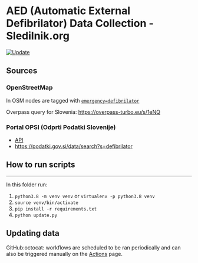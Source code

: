 # AED (Automatic External Defibrilator) Data Collection - Sledilnik.org

[![Update](https://github.com/sledilnik/aed-data/actions/workflows/update.yml/badge.svg)](https://github.com/sledilnik/aed-data/actions/workflows/update.yml)

## Sources

### OpenStreetMap

In OSM nodes are tagged with [`emergency=defibrilator`](https://wiki.openstreetmap.org/wiki/Tag:emergency%3Ddefibrillator)

Overpass query for Slovenia: https://overpass-turbo.eu/s/1eNQ

### Portal OPSI (Odprti Podatki Slovenije)

* [API](https://podatki.gov.si/api/view/store/apis/info?name=OPSI_osnovni&version=2.2.3&provider=admin)
* https://podatki.gov.si/data/search?s=defibrilator

## How to run scripts

___
In this folder run:

1. `python3.8 -m venv venv` or `virtualenv -p python3.8 venv`
2. `source venv/bin/activate`
3. `pip install -r requirements.txt`
4. `python update.py`

## Updating data

GitHub:octocat: workflows are scheduled to be ran periodically and can also be triggered manually on the [Actions](https://github.com/sledilnik/aed-data/actions) page.
